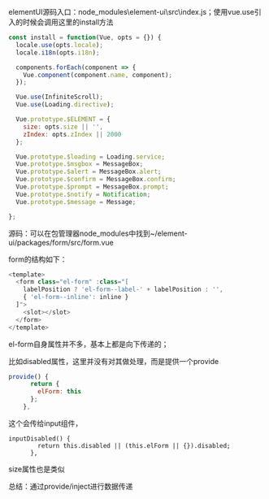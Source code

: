 elementUI源码入口：node_modules\element-ui\src\index.js；使用vue.use引入的时候会调用这里的install方法

```javascript
const install = function(Vue, opts = {}) {
  locale.use(opts.locale);
  locale.i18n(opts.i18n);

  components.forEach(component => {
    Vue.component(component.name, component);
  });

  Vue.use(InfiniteScroll);
  Vue.use(Loading.directive);

  Vue.prototype.$ELEMENT = {
    size: opts.size || '',
    zIndex: opts.zIndex || 2000
  };

  Vue.prototype.$loading = Loading.service;
  Vue.prototype.$msgbox = MessageBox;
  Vue.prototype.$alert = MessageBox.alert;
  Vue.prototype.$confirm = MessageBox.confirm;
  Vue.prototype.$prompt = MessageBox.prompt;
  Vue.prototype.$notify = Notification;
  Vue.prototype.$message = Message;

};
```


源码：可以在包管理器node_modules中找到~/element-ui/packages/form/src/form.vue

form的结构如下：

```javascript
<template>
  <form class="el-form" :class="[
    labelPosition ? 'el-form--label-' + labelPosition : '',
    { 'el-form--inline': inline }
  ]">
    <slot></slot>
  </form>
</template>
```

el-form自身属性并不多，基本上都是向下传递的；

比如disabled属性，这里并没有对其做处理，而是提供一个provide

```javascript
provide() {
      return {
        elForm: this
      };
    },
```

这个会传给input组件，

```javacript
inputDisabled() {
        return this.disabled || (this.elForm || {}).disabled;
      },
```

size属性也是类似

总结：通过provide/inject进行数据传递